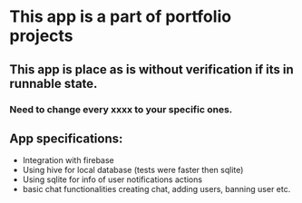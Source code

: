 # This app is a part of portfolio projects



## This app is place as is without verification if its in runnable state.

### Need to change every xxxx to your specific ones.


## App specifications:
- Integration with firebase
- Using hive for local database (tests were faster then sqlite)
- Using sqlite for info of user notifications actions
- basic chat functionalities creating chat, adding users, banning user etc.
